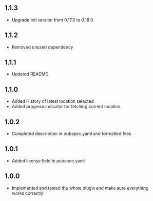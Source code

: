 ## 1.1.3

* Upgrade intl version from 0.17.0 to 0.18.0

## 1.1.2

* Removed unused dependency

## 1.1.1

* Updated README

## 1.1.0

* Added History of latest location selected
* Added progress indicator for fetching current location

## 1.0.2

* Completed description in pubspec.yaml and formatted files

## 1.0.1

* Added license field in pubspec.yaml

## 1.0.0

* Implemented and tested the whole plugin and make sure everything works correctly